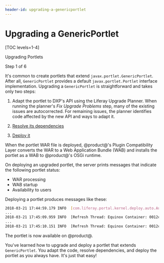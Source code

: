 ```yaml
---
header-id: upgrading-a-genericportlet
---
```


# Upgrading a GenericPortlet

[TOC levels=1-4]

<div class="learn-path-step row">
    <p id="stepTitle">Upgrading Portlets</p><p>Step 1 of 6</p>
</div>

It's common to create portlets that extend `javax.portlet.GenericPortlet`. After
all, `GenericPortlet` provides a default `javax.portlet.Portlet` interface
implementation. Upgrading a `GenericPortlet` is straightforward and takes only
two steps: 

1.  Adapt the portlet to DXP's API using the Liferay Upgrade Planner.
    When running the planner's *Fix Upgrade Problems* step, many of the existing
    issues are autocorrected. For remaining issues, the planner identifies code
    affected by the new API and ways to adapt it.

2.  [Resolve its dependencies](/docs/7-2/tutorials/-/knowledge_base/t/resolving-a-projects-dependencies)

3.  [Deploy it](/docs/7-2/reference/-/knowledge_base/r/deploying-a-project)

When the portlet WAR file is deployed, @product@'s Plugin Compatibility Layer
converts the WAR to a Web Application Bundle (WAB) and installs the portlet as a
WAB to @product@'s OSGi runtime.

On deploying an upgraded portlet, the server prints messages that indicate the
following portlet status:

-   WAR processing
-   WAB startup
-   Availability to users

Deploying a portlet produces messages like these:

```bash
2018-03-21 17:44:59.179 INFO  [com.liferay.portal.kernel.deploy.auto.AutoDeployScanner][AutoDeployDir:262] Processing sample-dao-portlet-7.1.0.1.war
...
2018-03-21 17:45:09.959 INFO  [Refresh Thread: Equinox Container: 0012cbb0-7e2c-0018-146e-95a4d71cdf95][PortletHotDeployListener:298] 1 portlet for sample-dao-portlet is available for use 
...
2018-03-21 17:45:10.151 INFO  [Refresh Thread: Equinox Container: 0012cbb0-7e2c-0018-146e-95a4d71cdf95][BundleStartStopLogger:35] STARTED sample-dao-portlet_7.1.0.1 [655]
```

The portlet is now available on @product@.

You've learned how to upgrade and deploy a portlet that extends
`GenericPortlet`. You adapt the code, resolve dependencies, and deploy the
portlet as you always have. It's just that easy!
